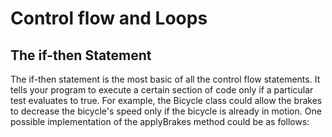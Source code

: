 # Control flow and Loops

## The if-then Statement
The if-then statement is the most basic of all the control flow statements. It tells your program to execute a certain section of code only if a particular test evaluates to true. For example, the Bicycle class could allow the brakes to decrease the bicycle's speed only if the bicycle is already in motion. One possible implementation of the applyBrakes method could be as follows: